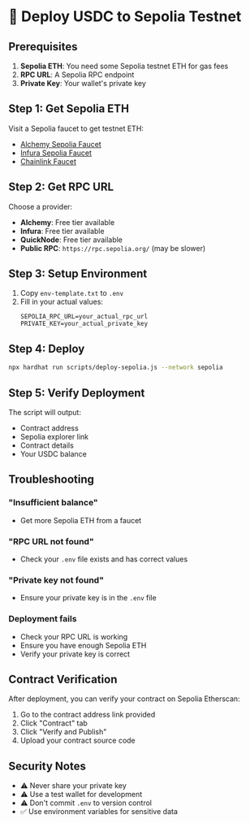# 🚀 Deploy USDC to Sepolia Testnet

## Prerequisites

1. **Sepolia ETH**: You need some Sepolia testnet ETH for gas fees
2. **RPC URL**: A Sepolia RPC endpoint
3. **Private Key**: Your wallet's private key

## Step 1: Get Sepolia ETH

Visit a Sepolia faucet to get testnet ETH:
- [Alchemy Sepolia Faucet](https://sepoliafaucet.com/)
- [Infura Sepolia Faucet](https://www.infura.io/faucet/sepolia)
- [Chainlink Faucet](https://faucets.chain.link/sepolia)

## Step 2: Get RPC URL

Choose a provider:
- **Alchemy**: Free tier available
- **Infura**: Free tier available  
- **QuickNode**: Free tier available
- **Public RPC**: `https://rpc.sepolia.org/` (may be slower)

## Step 3: Setup Environment

1. Copy `env-template.txt` to `.env`
2. Fill in your actual values:
   ```
   SEPOLIA_RPC_URL=your_actual_rpc_url
   PRIVATE_KEY=your_actual_private_key
   ```

## Step 4: Deploy

```bash
npx hardhat run scripts/deploy-sepolia.js --network sepolia
```

## Step 5: Verify Deployment

The script will output:
- Contract address
- Sepolia explorer link
- Contract details
- Your USDC balance

## Troubleshooting

### "Insufficient balance"
- Get more Sepolia ETH from a faucet

### "RPC URL not found"
- Check your `.env` file exists and has correct values

### "Private key not found"
- Ensure your private key is in the `.env` file

### Deployment fails
- Check your RPC URL is working
- Ensure you have enough Sepolia ETH
- Verify your private key is correct

## Contract Verification

After deployment, you can verify your contract on Sepolia Etherscan:
1. Go to the contract address link provided
2. Click "Contract" tab
3. Click "Verify and Publish"
4. Upload your contract source code

## Security Notes

- ⚠️ Never share your private key
- ⚠️ Use a test wallet for development
- ⚠️ Don't commit `.env` to version control
- ✅ Use environment variables for sensitive data 